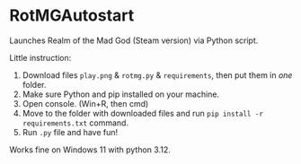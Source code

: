 # RotMGAutostart
Launches Realm of the Mad God (Steam version) via Python script.

Little instruction:
1. Download files `play.png` & `rotmg.py` & `requirements`, then put them in _one_ folder.
2. Make sure Python and pip installed on your machine.
3. Open console. (Win+R, then cmd)
4. Move to the folder with downloaded files and run `pip install -r requirements.txt` command.
5. Run `.py` file and have fun!

Works fine on Windows 11 with python 3.12.
